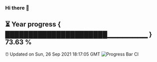 ### Hi there 👋
⏳ Year progress { ██████████████████████▁▁▁▁▁▁▁▁ } 73.63 %
---
⏰ Updated on Sun, 26 Sep 2021 18:17:05 GMT
![Progress Bar CI](https://github.com/liununu/liununu/workflows/Progress%20Bar%20CI/badge.svg)
